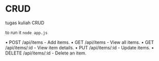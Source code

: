# CRUD
tugas kuliah CRUD

to run it `node app.js`

• POST /api/items - Add items. 
• GET /api/items - View all items. 
• GET /api/items/:id - View item details. 
• PUT /api/items/:id - Update items. 
• DELETE /api/items/:id - Delete an item.
